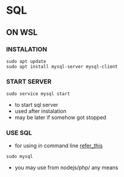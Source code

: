 # SQL 
## ON WSL
### INSTALATION
```
sudo apt update
sudo apt install mysql-server mysql-client
```
### START SERVER
```
sudo service mysql start
```
- to start sql server
- used after instalation 
- may be later if somehow got stopped
### USE SQL
- for using in command line [refer_this](https://www.w3schools.com/sql)
```
sudo mysql
```
- you may use from nodejs/php/ any means

